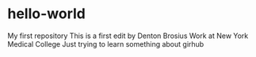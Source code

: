 # hello-world
My first repository
This is a first edit by Denton Brosius
Work at New York Medical College
Just trying to learn something about girhub

